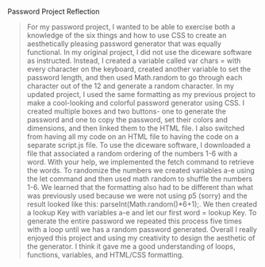 Password Project Reflection

>For my password project, I wanted to be able to exercise both a knowledge of the six things and how to use CSS to create an aesthetically pleasing password generator that was equally functional. In my original project, I did not use the diceware software as instructed. Instead, I created a variable called var chars = with every character on the keyboard, created another variable to set the password length, and then used Math.random to go through each character out of the 12 and generate a random character. In my updated project, I used the same formatting as my previous project to make a cool-looking and colorful password generator using CSS. I created multiple boxes and two buttons- one to generate the password and one to copy the password, set their colors and dimensions, and then linked them to the HTML file. I also switched from having all my code on an HTML file to having the code on a separate script.js file. To use the diceware software, I downloaded a file that associated a random ordering of the numbers 1-6 with a word. With your help, we implemented the fetch command to retrieve the words. To randomize the numbers we created variables a-e using the let command and then used math random to shuffle the numbers 1-6. We learned that the formatting also had to be different than what was previously used because we were not using p5 (sorry) and the result looked like this: parseInt(Math.random()*6+1);. We then created a lookup Key with variables a-e and let our first word = lookup Key. To generate the entire password we repeated this process five times with a loop until we has a random password generated. Overall I really enjoyed this project and using my creativity to design the aesthetic of the generator. I think it gave me a good understanding of loops, functions, variables, and HTML/CSS formatting. 


